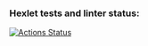 ### Hexlet tests and linter status:
[![Actions Status](https://github.com/kimVictor888/frontend-project-lvl1/workflows/hexlet-check/badge.svg)](https://github.com/kimVictor888/frontend-project-lvl1/actions)